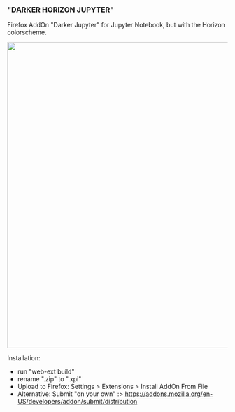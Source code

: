 ### "DARKER HORIZON JUPYTER" 

Firefox AddOn "Darker Jupyter" for Jupyter Notebook, but with the Horizon colorscheme.

<img src="https://i.imgur.com/YShdxAY.png" width="700">


Installation:
- run "web-ext build"
- rename ".zip" to ".xpi"
- Upload to Firefox: Settings > Extensions > Install AddOn From File
- Alternative: Submit "on your own" :> https://addons.mozilla.org/en-US/developers/addon/submit/distribution
